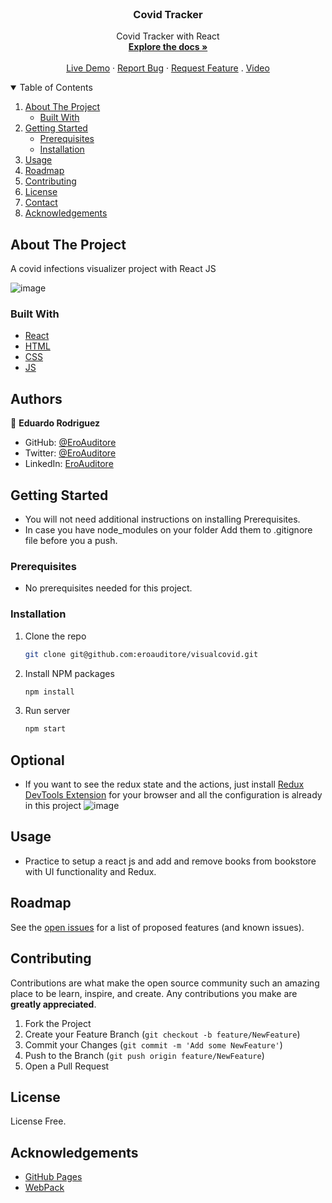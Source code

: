 <br />
<p align="center">

  <h3 align="center">Covid Tracker</h3>

  <p align="center">
    Covid Tracker with React
    <br />
    <a href="#"><strong>Explore the docs »</strong></a>
    <br />
    <br />
    <a href="https://micro-covid19.netlify.app/">Live Demo</a>
    ·
    <a href="https://github.com/eroauditore/visualcovid/issues">Report Bug</a>
    ·
    <a href="https://github.com/eroauditore/visualcovid/issues">Request Feature</a>
    .
    <a href="https://www.loom.com/share/d14ae54d37c64611b0304c3c017e5ae2">Video</a>
  </p>
</p>

<details open="open">
  <summary>Table of Contents</summary>
  <ol>
    <li>
      <a href="#about-the-project">About The Project</a>
      <ul>
        <li><a href="#built-with">Built With</a></li>
      </ul>
    </li>
    <li>
      <a href="#getting-started">Getting Started</a>
      <ul>
        <li><a href="#prerequisites">Prerequisites</a></li>
        <li><a href="#installation">Installation</a></li>
      </ul>
    </li>
    <li><a href="#usage">Usage</a></li>
    <li><a href="#roadmap">Roadmap</a></li>
    <li><a href="#contributing">Contributing</a></li>
    <li><a href="#license">License</a></li>
    <li><a href="#contact">Contact</a></li>
    <li><a href="#acknowledgements">Acknowledgements</a></li>
  </ol>
</details>

## About The Project

A covid infections visualizer project with React JS

![image](https://user-images.githubusercontent.com/60273425/132773934-4c29a7c8-d43b-4a43-a7ea-40a14b743c70.png)

### Built With

- [React](https://es.reactjs.org/)
- [HTML](https://www.w3schools.com/html/)
- [CSS](https://www.w3schools.com/css/)
- [JS](https://www.javascript.com/)

## Authors

👤 **Eduardo Rodriguez**

- GitHub: [@EroAuditore](https://github.com/EroAuditore)
- Twitter: [@EroAuditore](https://twitter.com/EroAuditore)
- LinkedIn: [EroAuditore](https://www.linkedin.com/in/EroAuditore/)

## Getting Started

- You will not need additional instructions on installing Prerequisites.
- In case you have node_modules on your folder Add them to .gitignore file before you a push.

### Prerequisites

- No prerequisites needed for this project.

### Installation

1. Clone the repo
   ```sh
   git clone git@github.com:eroauditore/visualcovid.git
   ```
2. Install NPM packages
   ```sh
   npm install
   ```
3. Run server
   ```sh
   npm start
   ```

## Optional

- If you want to see the redux state and the actions, just install [Redux DevTools Extension](https://github.com/zalmoxisus/redux-devtools-extension#installation) for your browser and all the configuration is already in this project
  ![image](https://cloud.githubusercontent.com/assets/7957859/18002950/aacb82fc-6b93-11e6-9ae9-609862c18302.png)

## Usage

- Practice to setup a react js and add and remove books from bookstore with UI functionality and Redux.

## Roadmap

See the [open issues](https://github.com/eroauditore/visualcovid/issues) for a list of proposed features (and known issues).

## Contributing

Contributions are what make the open source community such an amazing place to be learn, inspire, and create. Any contributions you make are **greatly appreciated**.

1. Fork the Project
2. Create your Feature Branch (`git checkout -b feature/NewFeature`)
3. Commit your Changes (`git commit -m 'Add some NewFeature'`)
4. Push to the Branch (`git push origin feature/NewFeature`)
5. Open a Pull Request

## License

License Free.

## Acknowledgements

- [GitHub Pages](https://pages.github.com)
- [WebPack](https://webpack.js.org/)
